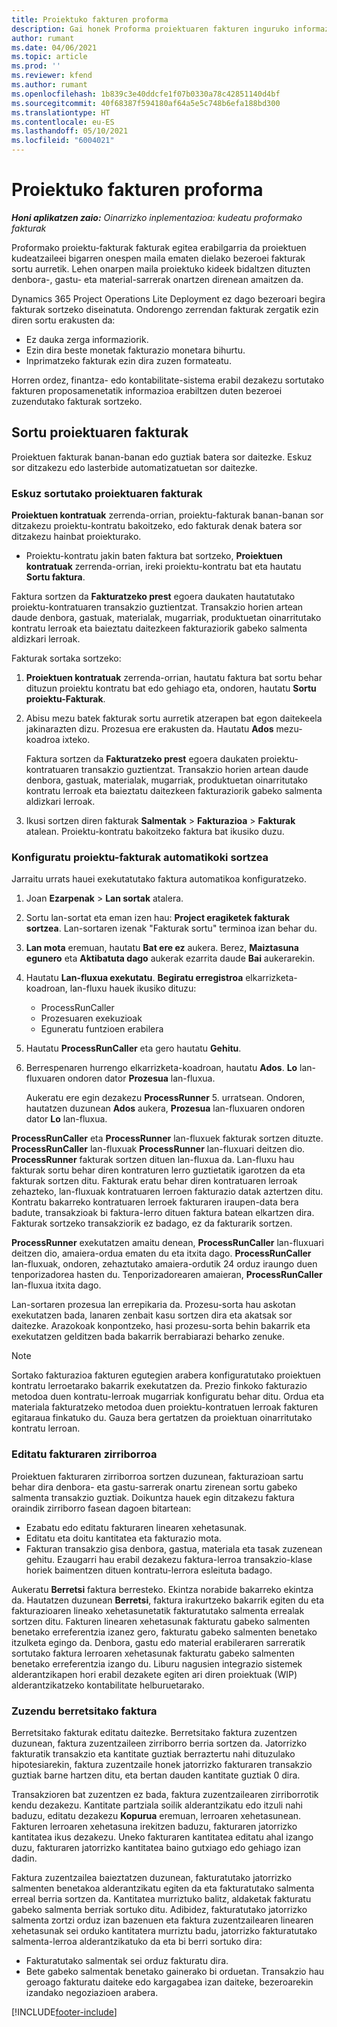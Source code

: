 ```yaml
---
title: Proiektuko fakturen proforma
description: Gai honek Proforma proiektuaren fakturen inguruko informazioa eskaintzen du Project Operations-en.
author: rumant
ms.date: 04/06/2021
ms.topic: article
ms.prod: ''
ms.reviewer: kfend
ms.author: rumant
ms.openlocfilehash: 1b839c3e40ddcfe1f07b0330a78c42851140d4bf
ms.sourcegitcommit: 40f68387f594180af64a5e5c748b6efa188bd300
ms.translationtype: HT
ms.contentlocale: eu-ES
ms.lasthandoff: 05/10/2021
ms.locfileid: "6004021"
---
```

# <a name="proforma-project-pnvoices"></a>Proiektuko fakturen proforma

_**Honi aplikatzen zaio:** Oinarrizko inplementazioa: kudeatu proformako fakturak_

Proformako proiektu-fakturak fakturak egitea erabilgarria da proiektuen kudeatzaileei bigarren onespen maila ematen dielako bezeroei fakturak sortu aurretik. Lehen onarpen maila proiektuko kideek bidaltzen dituzten denbora-, gastu- eta material-sarrerak onartzen direnean amaitzen da.

Dynamics 365 Project Operations Lite Deployment ez dago bezeroari begira fakturak sortzeko diseinatuta. Ondorengo zerrendan fakturak zergatik ezin diren sortu erakusten da:

- Ez dauka zerga informaziorik.
- Ezin dira beste monetak fakturazio monetara bihurtu.
- Inprimatzeko fakturak ezin dira zuzen formateatu.

Horren ordez, finantza- edo kontabilitate-sistema erabil dezakezu sortutako fakturen proposamenetatik informazioa erabiltzen duten bezeroei zuzendutako fakturak sortzeko.

## <a name="creating-project-invoices"></a>Sortu proiektuaren fakturak

Proiektuen fakturak banan-banan edo guztiak batera sor daitezke. Eskuz sor ditzakezu edo lasterbide automatizatuetan sor daitezke.

### <a name="manually-create-project-invoices"></a>Eskuz sortutako proiektuaren fakturak 

**Proiektuen kontratuak** zerrenda-orrian, proiektu-fakturak banan-banan sor ditzakezu proiektu-kontratu bakoitzeko, edo fakturak denak batera sor ditzakezu hainbat proiekturako.

   - Proiektu-kontratu jakin baten faktura bat sortzeko, **Proiektuen kontratuak** zerrenda-orrian, ireki proiektu-kontratu bat eta hautatu **Sortu faktura**.

   Faktura sortzen da **Fakturatzeko prest** egoera daukaten hautatutako proiektu-kontratuaren transakzio guztientzat. Transakzio horien artean daude denbora, gastuak, materialak, mugarriak, produktuetan oinarritutako kontratu lerroak eta baieztatu daitezkeen fakturaziorik gabeko salmenta aldizkari lerroak.

Fakturak sortaka sortzeko:

1. **Proiektuen kontratuak** zerrenda-orrian, hautatu faktura bat sortu behar dituzun proiektu kontratu bat edo gehiago eta, ondoren, hautatu **Sortu proiektu-Fakturak**.
2. Abisu mezu batek fakturak sortu aurretik atzerapen bat egon daitekeela jakinarazten dizu. Prozesua ere erakusten da. Hautatu **Ados** mezu-koadroa ixteko.

   Faktura sortzen da **Fakturatzeko prest** egoera daukaten proiektu-kontratuaren transakzio guztientzat. Transakzio horien artean daude denbora, gastuak, materialak, mugarriak, produktuetan oinarritutako kontratu lerroak eta baieztatu daitezkeen fakturaziorik gabeko salmenta aldizkari lerroak.

3. Ikusi sortzen diren fakturak **Salmentak** \> **Fakturazioa** \> **Fakturak** atalean. Proiektu-kontratu bakoitzeko faktura bat ikusiko duzu.

### <a name="set-up-automated-creation-of-project-invoices"></a>Konfiguratu proiektu-fakturak automatikoki sortzea 

Jarraitu urrats hauei exekutatutako faktura automatikoa konfiguratzeko.

1. Joan **Ezarpenak** \> **Lan sortak** atalera.
2. Sortu lan-sortat eta eman izen hau: **Project eragiketek fakturak sortzea**. Lan-sortaren izenak "Fakturak sortu" terminoa izan behar du.
3. **Lan mota** eremuan, hautatu **Bat ere ez** aukera. Berez, **Maiztasuna egunero** eta **Aktibatuta dago** aukerak ezarrita daude **Bai** aukerarekin.
4. Hautatu **Lan-fluxua exekutatu**. **Begiratu erregistroa** elkarrizketa-koadroan, lan-fluxu hauek ikusiko dituzu:

    - ProcessRunCaller
    - Prozesuaren exekuzioak
    - Eguneratu funtzioen erabilera

5. Hautatu **ProcessRunCaller** eta gero hautatu **Gehitu**.
6. Berrespenaren hurrengo elkarrizketa-koadroan, hautatu **Ados**. **Lo** lan-fluxuaren ondoren dator **Prozesua** lan-fluxua.

    Aukeratu ere egin dezakezu **ProcessRunner** 5. urratsean. Ondoren, hautatzen duzunean **Ados** aukera, **Prozesua** lan-fluxuaren ondoren dator **Lo** lan-fluxua.

**ProcessRunCaller** eta **ProcessRunner** lan-fluxuek fakturak sortzen dituzte. **ProcessRunCaller** lan-fluxuak **ProcessRunner** lan-fluxuari deitzen dio. **ProcessRunner** fakturak sortzen dituen lan-fluxua da. Lan-fluxu hau fakturak sortu behar diren kontraturen lerro guztietatik igarotzen da eta fakturak sortzen ditu. Fakturak eratu behar diren kontratuaren lerroak zehazteko, lan-fluxuak kontratuaren lerroen fakturazio datak aztertzen ditu. Kontratu bakarreko kontratuaren lerroek fakturaren iraupen-data bera badute, transakzioak bi faktura-lerro dituen faktura batean elkartzen dira. Fakturak sortzeko transakziorik ez badago, ez da fakturarik sortzen.

**ProcessRunner** exekutatzen amaitu denean, **ProcessRunCaller** lan-fluxuari deitzen dio, amaiera-ordua ematen du eta itxita dago. **ProcessRunCaller** lan-fluxuak, ondoren, zehaztutako amaiera-ordutik 24 orduz iraungo duen tenporizadorea hasten du. Tenporizadorearen amaieran, **ProcessRunCaller** lan-fluxua itxita dago.

Lan-sortaren prozesua lan errepikaria da. Prozesu-sorta hau askotan exekutatzen bada, lanaren zenbait kasu sortzen dira eta akatsak sor daitezke. Arazokoak konpontzeko, hasi prozesu-sorta behin bakarrik eta exekutatzen gelditzen bada bakarrik berrabiarazi beharko zenuke.

> [!NOTE]
> Sortako fakturazioa fakturen egutegien arabera konfiguratutako proiektuen kontratu lerroetarako bakarrik exekutatzen da. Prezio finkoko fakturazio metodoa duen kontratu-lerroak mugarriak konfiguratu behar ditu. Ordua eta materiala fakturatzeko metodoa duen proiektu-kontratuen lerroak fakturen egitaraua finkatuko du. Gauza bera gertatzen da proiektuan oinarritutako kontratu lerroan.      
 
### <a name="edit-a-draft-invoice"></a>Editatu fakturaren zirriborroa

Proiektuen fakturaren zirriborroa sortzen duzunean, fakturazioan sartu behar dira denbora- eta gastu-sarrerak onartu zirenean sortu gabeko salmenta transakzio guztiak. Doikuntza hauek egin ditzakezu faktura oraindik zirriborro fasean dagoen bitartean:

- Ezabatu edo editatu fakturaren linearen xehetasunak.
- Editatu eta doitu kantitatea eta fakturazio mota.
- Fakturan transakzio gisa denbora, gastua, materiala eta tasak zuzenean gehitu. Ezaugarri hau erabil dezakezu faktura-lerroa transakzio-klase horiek baimentzen dituen kontratu-lerrora esleituta badago.

Aukeratu **Berretsi** faktura berresteko. Ekintza norabide bakarreko ekintza da. Hautatzen duzunean **Berretsi**, faktura irakurtzeko bakarrik egiten du eta fakturazioaren lineako xehetasunetatik fakturatutako salmenta errealak sortzen ditu. Fakturen linearen xehetasunak fakturatu gabeko salmenten benetako erreferentzia izanez gero, fakturatu gabeko salmenten benetako itzulketa egingo da. Denbora, gastu edo material erabileraren sarreratik sortutako faktura lerroaren xehetasunak fakturatu gabeko salmenten benetako erreferentzia izango du. Liburu nagusien integrazio sistemek alderantzikapen hori erabil dezakete egiten ari diren proiektuak (WIP) alderantzikatzeko kontabilitate helburuetarako.

### <a name="correct-a-confirmed-invoice"></a>Zuzendu berretsitako faktura

Berretsitako fakturak editatu daitezke. Berretsitako faktura zuzentzen duzunean, faktura zuzentzaileen zirriborro berria sortzen da. Jatorrizko fakturatik transakzio eta kantitate guztiak berraztertu nahi dituzulako hipotesiarekin, faktura zuzentzaile honek jatorrizko fakturaren transakzio guztiak barne hartzen ditu, eta bertan dauden kantitate guztiak 0 dira.

Transakzioren bat zuzentzen ez bada, faktura zuzentzailearen zirriborrotik kendu dezakezu. Kantitate partziala soilik alderantzikatu edo itzuli nahi baduzu, editatu dezakezu **Kopurua** eremuan, lerroaren xehetasunean. Fakturen lerroaren xehetasuna irekitzen baduzu, fakturaren jatorrizko kantitatea ikus dezakezu. Uneko fakturaren kantitatea editatu ahal izango duzu, fakturaren jatorrizko kantitatea baino gutxiago edo gehiago izan dadin.

Faktura zuzentzailea baieztatzen duzunean, fakturatutako jatorrizko salmenten benetakoa alderantzikatu egiten da eta fakturatutako salmenta erreal berria sortzen da. Kantitatea murriztuko balitz, aldaketak fakturatu gabeko salmenta berriak sortuko ditu. Adibidez, fakturatutako jatorrizko salmenta zortzi orduz izan bazenuen eta faktura zuzentzailearen linearen xehetasunak sei orduko kantitatera murriztu badu, jatorrizko fakturatutako salmenta-lerroa alderantzikatuko da eta bi berri sortuko dira:

- Fakturatutako salmentak sei orduz fakturatu dira.
- Bete gabeko salmentak benetako gainerako bi orduetan. Transakzio hau geroago fakturatu daiteke edo kargagabea izan daiteke, bezeroarekin izandako negoziazioen arabera.



[!INCLUDE[footer-include](../../includes/footer-banner.md)]
